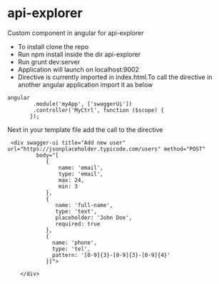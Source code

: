 # api-explorer
Custom component in angular for api-explorer
- To install clone the repo
- Run npm install inside the dir api-explorer
- Run grunt dev:server
- Application will launch on localhost:9002
- Directive is currently imported in index.html.To call the directive in another angular application import it as below
```
angular
        .module('myApp', ['swaggerUi'])
        .controller('MyCtrl', function ($scope) {
       });
```

Next in your template file add the call to the directive
```
 <div swagger-ui title="Add new user" url="https://jsonplaceholder.typicode.com/users" method="POST"
         body="[
            {
                name: 'email',
                type: 'email',
                max: 24,
                min: 3
            },
            {
               name: 'full-name',
               type: 'text',
               placeholder: 'John Doe',
               required: true
            },
            {
              name: 'phone',
              type: 'tel',
              pattern: '[0-9]{3}-[0-9]{3}-[0-9]{4}'
            }]">

    </div>
```

